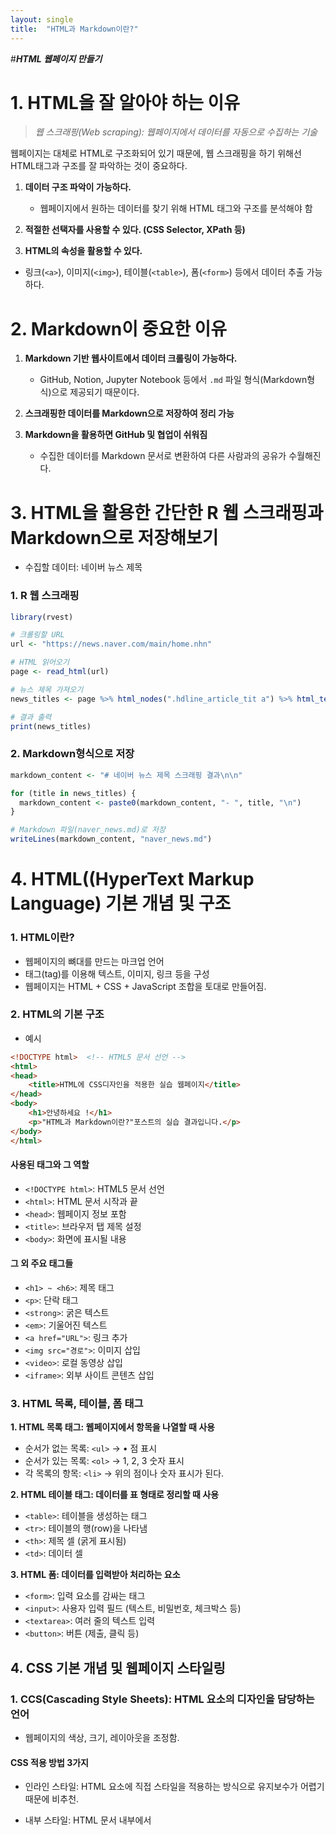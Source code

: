 ```yaml
---
layout: single
title:  "HTML과 Markdown이란?"
---
```


#***HTML 웹페이지 만들기***

# 1. HTML을 잘 알아야 하는 이유

> *웹 스크래핑(Web scraping): 웹페이지에서 데이터를 자동으로 수집하는 기술*

웹페이지는 대체로 HTML로 구조화되어 있기 때문에, 웹 스크래핑을 하기 위해선
HTML태그과 구조를 잘 파악하는 것이 중요하다.

1. **데이터 구조 파악이 가능하다.**
   - 웹페이지에서 원하는 데이터를 찾기 위해 HTML 태그와 구조를 분석해야 함

2. **적절한 선택자를 사용할 수 있다. (CSS Selector, XPath 등)**

3. **HTML의 속성을 활용할 수 있다.**
- 링크(`<a>`), 이미지(`<img>`), 테이블(`<table>`), 폼(`<form>`) 등에서 데이터 추출 가능하다.

# 2. Markdown이 중요한 이유
1. **Markdown 기반 웹사이트에서 데이터 크롤링이 가능하다.**
   - GitHub, Notion, Jupyter Notebook 등에서 `.md` 파일 형식(Markdown형식)으로 제공되기 때문이다.

2. **스크래핑한 데이터를 Markdown으로 저장하여 정리 가능**
  

3. **Markdown을 활용하면 GitHub 및 협업이 쉬워짐**
   - 수집한 데이터를 Markdown 문서로 변환하여 다른 사람과의 공유가 수월해진다.
  
# 3. HTML을 활용한 간단한 R 웹 스크래핑과 Markdown으로 저장해보기
- 수집할 데이터: 네이버 뉴스 제목

### 1. R 웹 스크래핑  
```r
library(rvest)

# 크롤링할 URL
url <- "https://news.naver.com/main/home.nhn"

# HTML 읽어오기
page <- read_html(url)

# 뉴스 제목 가져오기
news_titles <- page %>% html_nodes(".hdline_article_tit a") %>% html_text()

# 결과 출력
print(news_titles)
```

### 2. Markdown형식으로 저장

```r
markdown_content <- "# 네이버 뉴스 제목 스크래핑 결과\n\n"

for (title in news_titles) {
  markdown_content <- paste0(markdown_content, "- ", title, "\n")
}

# Markdown 파일(naver_news.md)로 저장
writeLines(markdown_content, "naver_news.md")
```

# 4. HTML((HyperText Markup Language) 기본 개념 및 구조
### 1. HTML이란?
   - 웹페이지의 뼈대를 만드는 마크업 언어
   - 태그(tag)를 이용해 텍스트, 이미지, 링크 등을 구성
   - 웹페이지는 HTML + CSS + JavaScript 조합을 토대로 만들어짐.

### 2. HTML의 기본 구조
- 예시  

```html
<!DOCTYPE html>  <!-- HTML5 문서 선언 -->
<html>
<head>
    <title>HTML에 CSS디자인을 적용한 실습 웹페이지</title>
</head>
<body>
    <h1>안녕하세요 !</h1>
    <p>"HTML과 Markdown이란?"포스트의 실습 결과입니다.</p>
</body>
</html>
```

#### 사용된 태그와 그 역할  
- `<!DOCTYPE html>`: HTML5 문서 선언  
- `<html>`: HTML 문서 시작과 끝  
- `<head>`: 웹페이지 정보 포함  
- `<title>`: 브라우저 탭 제목 설정  
- `<body>`: 화면에 표시될 내용  

#### 그 외 주요 태그들  
- `<h1> ~ <h6>`: 제목 태그  
- `<p>`: 단락 태그  
- `<strong>`: 굵은 텍스트  
- `<em>`: 기울어진 텍스트  
- `<a href="URL">`: 링크 추가  
- `<img src="경로">`: 이미지 삽입  
- `<video>`: 로컬 동영상 삽입  
- `<iframe>`: 외부 사이트 콘텐츠 삽입  


### 3. HTML 목록, 테이블, 폼 태그
 **1. HTML 목록 태그: 웹페이지에서 항목을 나열할 때 사용**
  - 순서가 없는 목록: `<ul>` -> • 점 표시
  - 순서가 있는 목록: `<ol>` -> 1, 2, 3 숫자 표시
  - 각 목록의 항목: `<li>` -> 위의 점이나 숫자 표시가 된다.  

  **2. HTML 테이블 태그: 데이터를 표 형태로 정리할 때 사용**
  - `<table>`: 테이블을 생성하는 태그
  - `<tr>`: 테이블의 행(row)을 나타냄
  - `<th>`: 제목 셀 (굵게 표시됨)
  - `<td>`: 데이터 셀  

  **3. HTML 폼: 데이터를 입력받아 처리하는 요소**
  - `<form>`: 입력 요소를 감싸는 태그
  - `<input>`: 사용자 입력 필드 (텍스트, 비밀번호, 체크박스 등)
  - `<textarea>`: 여러 줄의 텍스트 입력
  - `<button>`: 버튼 (제출, 클릭 등)

## 4. CSS 기본 개념 및 웹페이지 스타일링
### 1. CCS(Cascading Style Sheets): HTML 요소의 디자인을 담당하는 언어
  - 웹페이지의 색상, 크기, 레이아웃을 조정함.

#### CSS 적용 방법 3가지

 - 인라인 스타일: HTML 요소에 직접 스타일을 적용하는 방식으로 유지보수가 어렵기 때문에 비추천.
  
 - 내부 스타일: HTML 문서 내부에서 <style> 태그를 사용하여 스타일을 정의하는 방식으로, 작은 프로젝트에 적합하지만 관리가 어려울 수 있음.

```css
<head>
    <style>
        p {
            color: blue;
            font-size: 18px;
        }
    </style>
</head>
```

 - 외부 스타일: 별도의 CSS 파일을 만들어 HTML 문서와 연결하면 유지보수가 쉽고 여러 페이지에 동일한 스타일을 적용할 수 있음.

```css
<head>
    <link rel="stylesheet" href="styles.css">
</head>
```

### 2. CSS 기본 문법과 선택자
 - CSS 기본 문법: CSS는 선택자와 속성, 값으로 구성된다.
```css
선택자 {
    속성: 값;
}
```

 - 선택자: 스타일을 적용할 요소를 지정

 - 속성: 디자인을 변경하는 설정

 - 값: 속성에 적용할 값

#### 주요 CSS 선택자
`*` : 모든 요소 선택 ex) `* { margin: 0; }`

`태그명` : 특정 태그 선택 ex) `h1 { color: red; }`

`.클래스명` : 특정 클래스를 선택 ex) `.title { font-size: 20px; }`

`#아이디명` : 특정 ID를 선택 ex) `#header { background-color: black; }`

`,`  : 여러 요소를 동시에 선택 ex) `h1, p { color: red; }`

`A B ` : 특정 요소 안의 하위 요소를 선택 ex) `div p { color: green; }`

### 3. CSS 박스 모델과 레이아웃
- 웹페이지의 모든 요소는 박스 형태로 구성된다.
```css
.box {
    width: 300px;
    padding: 20px;
    border: 2px solid black;
    margin: 10px;
}
```

`내용(content)`: 텍스트, 이미지 등

`패딩(padding)`: 내용과 테두리 사이 여백

`테두리(border)`: 박스의 경계선

`마진(margin)`: 다른 요소와의 간격

### 4. CSS 레이아웃: display와 Flexbox 정렬
##### display  
`block`: 줄 바꿈이 있는 요소 -> 줄 바꿈이 자동으로 발생 ex) `div`,`p`

`inline`: 한 줄에 나란히 배치되는 요소 -> 모든 요소 한 줄에 나란히 배치 ex) `span`,`a`

`flex`: 요소를 유연하게 배치  
ex)
```html
<div style="display: flex; gap: 10px; background-color: lightgray; padding: 10px;">
    <div style="background-color: lightblue; padding: 20px;">박스 1</div>
    <div style="background-color: lightcoral; padding: 20px;">박스 2</div>
    <div style="background-color: lightgreen; padding: 20px;">박스 3</div>
</div>
```
##### Flexbox: 요소들을 다양한 방식으로 정렬 가능
```html
<style>
    .container {
        display: flex;
        justify-content: space-around; /* 요소들을 균등하게 배치 */
        align-items: center; /* 세로 중앙 정렬 */
        height: 200px;
        background-color: lightgray;
    }
    .box {
        width: 100px;
        height: 100px;
        background-color: skyblue;
        display: flex;
        justify-content: center;
        align-items: center;
        font-weight: bold;
    }
</style>

<div class="container">
    <div class="box">1</div>
    <div class="box">2</div>
    <div class="box">3</div>
</div>
```


## 5. 개인 웹페이지 생성 & 스타일 적용하기 실습

 - 간단한 개인 웹페이지를 만드는 데 사용할 HTML과 CSS파일을 만들어보자. 컨테이너 박스와 버튼을 스타일링하고, 모바일 위한 기본 설정을 추가하고 버튼에 마우스를 올리면 색상이 변하는 효과를 적용해본다. 이때 CSS파일은 별도로 만들어 HTML에 적용되게 한다.
 
### 실습. 개인 웹페이지 HTML파일 만들기

```html
<!DOCTYPE html>
<html lang="ko">
<head>
    <meta charset="UTF-8">
    <meta name="viewport" content="width=device-width, initial-scale=1.0">
    <title> HTML에 CSS디자인을 적용한 실습 웹페이지</title>
    <link rel="stylesheet" href="실습style.css">
</head>
<body>
    <div class="container">
        <h1>안녕하세요 !</h1>
        <p>"HTML과 Markdown이란?"포스트의 실습 결과입니다.</p>
        <button class="styled-button">클릭하세요</button>
    </div>
</body>
</html>
```
*위의 코드를 메모장에 파일 이름을 실습.html으로 작성하고 파일형식은 모든 파일로 선택, 인코딩 방식은 UTF-8로 저장한 후 파일을 더블클릭하면 웹페이지에 들어갈 수 있다.*
   
#### 코드에 대한 설명
HTML 부분:
```html
<!DOCTYPE html>
<html lang="ko">
```
`<!DOCTYPE html>`: HTML5 문서임을 브라우저에게 알려줌.
`<html lang="ko">`: HTML문서가 한국어로 작성되었음을 나타낸다.

```html
<head>
    <meta charset="UTF-8">
    <meta name="viewport" content="width=device-width, initial-scale=1.0">
    <title> HTML에 CSS디자인을 적용한 실습 웹페이지</title>
    <link rel="stylesheet" href="실습style.css">
```
`<meta charset="UTF-8">`: 웹페이지의 문자 인코딩 방식을 UTF-8로 설정하여 다양한 문자가 제대로 표시되게 함.

`<meta name="viewport" content="width=device-width, initial-scale=1.0">`: 모바일에서 웹페이지가 제대로 표시되게 해주는 설정. 화면 크기에 맞게 페이지가 조정되도록 돕는다.

`<title> HTML에 CSS디자인을 적용한 실습 웹페이지</title>`: 웹페이지의 제목을 설정. 브라우저 탭에 표시된다.

` link rel="stylesheet" href="styles.css"`: 웹페이지에 적용할 디자인 CSS파일을 HTML문서와 연결해준다.

HTML 본문 부분:
```html
<body>
    <div class="container">
        <h1>안녕하세요 !</h1>
        <p>"HTML과 Markdown이란?"포스트의 실습 결과입니다.</p>
        <button class="styled-button">클릭하세요</button>
    </div>
</body>
```

`<div class="container">`: 이 div 태그는 클래스 container를 사용하여 위에서 설정한 스타일을 적용받는 박스

`<h1>안녕하세요 !</h1>`: 페이지의 제목입니다. h1 태그는 가장 중요한 제목을 의미

`<p>"HTML과 Markdown이란?"포스트의 실습 결과입니다.</p>`: 페이지의 간단한 설명을 위한 문단

`<button class="styled-button">클릭하세요</button>`: 버튼을 표시하며, styled-button 클래스를 사용해 스타일을 적용


### 실습. CSS파일 만들기

```css
<head>
<style>
        body {
            background-color: #f0f8ff;
            color: #333;
            font-family: Arial, sans-serif;
            text-align: center;
            margin: 0;
            padding: 0;
        }

        .container {
            width: 50%;
            margin: 50px auto;
            padding: 20px;
            border: 2px solid #333;
            background-color: white;
            border-radius: 10px;
        }

        .styled-button {
            background-color: #007BFF;
            color: white;
            padding: 10px 20px;
            border: none;
            border-radius: 5px;
            cursor: pointer;
            font-size: 16px;
        }

        .styled-button:hover {
            background-color: #0056b3;
        }
    </style>
</head>
<head>
    <link rel="실습" href="실습style.css">
</head>
```
 *위의 코드를 메모장에 파일 이름을 실습style.css으로 작성하고 파일형식은 모든 파일로 선택, 인코딩 방식은 UTF-8로 저장한다.*

#### 코드에 대한 설명
`<style>`: 적용할 스타일 코드가 들어갈 부분 (`</style>`: 스타일 코드 마침)
 
```css
body {
    background-color: #f0f8ff;
    color: #333;
    font-family: Arial, sans-serif;
    text-align: center;
    margin: 0;
    padding: 0;
}
```

`body`: 웹페이지의 전체 배경과 기본 텍스트 스타일을 설정.

`background-color: #f0f8ff;`: 배경색을 연한 하늘색으로 지정.

`color: #333;`: 텍스트 색을 진한 회색으로 설정.

`font-family: Arial, sans-serif;`: 기본 글꼴을 Arial로 설정하고, Arial이 없을 경우 sans-serif 글꼴을 사용.

`text-align: center;`: 텍스트를 가운데 정렬.

`margin: 0; padding: 0;`: 브라우저 기본 여백을 없앤다.

```css
.container {
    width: 50%;
    margin: 50px auto;
    padding: 20px;
    border: 2px solid #333;
    background-color: white;
    border-radius: 10px;
}
```

`.container`: 이 클래스는 웹페이지에서 내용을 감싸는 박스의 스타일을 설정

`width: 50%;`: 박스의 너비를 페이지 너비의 50%로 설정

`margin: 50px auto;`: 상하 여백을 50px로 설정하고, 좌우는 자동으로 정렬하여 가운데 위치시킴

`padding: 20px;`: 박스 안쪽 여백을 20px로 설정

`border: 2px solid #333;`: 박스에 2px 두께의 검은색 실선 테두리를 설정

`background-color`: white;: 박스 배경을 흰색으로 설정

`border-radius: 10px;`: 박스의 모서리를 둥글게 만듦

```css
.styled-button {
    background-color: #007BFF;
    color: white;
    padding: 10px 20px;
    border: none;
    border-radius: 5px;
    cursor: pointer;
    font-size: 16px;
}
```
`.styled-button`: 이 클래스는 버튼의 스타일을 설정

`background-color`: #007BFF;: 버튼의 배경색을 파란색으로 설정

`color: white;`: 버튼 텍스트 색을 흰색으로 설정

`padding: 10px 20px;`: 버튼 안쪽 여백을 설정하여 버튼이 커지게 함. (상하 10px, 좌우 20px)

`border: none;`: 버튼 테두리를 없앰

`border-radius: 5px;`: 버튼 모서리를 둥글게 만듦

`cursor: pointer;`: 버튼 위에 마우스를 올렸을 때 손 모양 커서가 표시되도록 함.

`font-size: 16px;`: 버튼 텍스트 크기를 16px로 설정

```css
.styled-button:hover {
    background-color: #0056b3;
}
```

`.styled-button:hover`: 사용자가 버튼에 마우스를 올리면 배경색이 어두운 파란색으로 변경

`background-color: #0056b3;`: 마우스를 올렸을 때 배경색을 파란색에서 어두운 파란색으로 변경

# 5. Markdown이란?
 - 간단한 문법으로 문서를 작성하는 마크업 언어
 - HTML보다 쉽고 가독성이 좋다.
 - GitHub, Jupyter Notebook, Rmarkdown 등에서 활용된다.

### 1. 기본적인 마크다운 문법
1. **제목(Header) 만들기**
```
#제목 1
##제목 2
###제목 3
```
2. **강조(Emphasis) 표현하기**
```
*기울임* or _기울임_
**굵게** or __굵게__
~~취소선~~
```
3. **목록(List) 만들기**
#### 순서없는 목록
```
-항목 1
  -하위 항목 1-1
  -하위 항목 1-2
-항목 2
```
#### 순서 있는 목록
```
1. 첫 번째 항목
2. 두 번째 항목
3. 세 번째 항목
```
4. **표**
- 파이프(|)와 하이픈(-)을 사용해 표를 만들 수 있다.
  - 사용된 코드
   ```
   | 이름   | 나이 | 직업          |
   |--------|------|--------------|
   | 홍길동 | 30   | 데이터 분석가 |
   | 이순신 | 45   | 연구원        |
   ```
   - 실행결과

   | 이름   | 나이 | 직업          |
   |--------|------|--------------|
   | 홍길동 | 30   | 데이터 분석가 |
   | 이순신 | 45   | 연구원        |

5. **블록 코드**  
 - 코드나 명령어를 문서 내에서 깔끔하게 정리해준다.  

   - __인라인 코드__  
     - 결과: `summary(data)`  
     - 사용된 코드:  
       ```
       `summary(data)`
       ```

   - __여러 줄 코드 블록(R 코드)__  
     - 결과:  
       ```r
       head(data)
       summary(data)
       ```
     - 사용된 코드:  
       ````
       ```r
       head(data)
       summary(data)
       ```
       ````


6. **수식 by LaTeX문법**

- **인라인 수식**
  - 결과: $E = mc^2$    
  - 사용된 LaTeX문법: `$E = mc^2$`  

- **블록 수식**
  - 결과:  

$$
E = mc^2
$$

  - 사용된 LaTeX문법:
   ```
   $$
   E = mc^2
   $$
   ```


### 2. RMarkdown 문서
1. **YAML헤더: 문서 제목, 작성자, 날짜, 출력 형식을 지정한다.**

```
---
title: "RMarkdown 문서 예제"
author: "홍길동"
date: "`r Sys.Date()`"
output: html_document
---
```
2. **R코드 청크(```{r})**
 - R코드를 문서 안에서 실행하고, 결과를 출력할 수 있다.
```r
```{r}
summary(data)
```
3. **R코드 청크 옵션**  

| 옵션           | 설명                         |  
|---------------|----------------------------|  
| `eval=FALSE`  | 코드를 실행하지 않음        |  
| `echo=FALSE`  | 코드 출력 없이 결과만 표시  |  
| `message=FALSE` | 메시지 출력 생략          |  
| `warning=FALSE` | 경고 메시지 숨김          |  

 4. **그래프와 데이터 테이블**
- ggplot2 그래프
````
```{r, echo=FALSE}
library(ggplot2)
ggplot(mtcars, aes(x=mpg, y=hp, color=factor(cyl))) +
    geom_point() +
    theme_minimal()
```
````
- ktable 테이블
````
```{r}
library(knitr)
kable(head(mtcars))
```
````
### 3. RMarkdown 고급 활용(문서 포맷 변환 및 대시보드 생성)
1. **다양한 출력 형식 설정:** RMarkdown 문서는 다양한 포맷 변환 가능
- HTML 문서 (html_document)
- PDF 문서 (pdf_document)
- Word 문서 (word_document)
#### 기본 YAML 예제
```
---
title: "분석 보고서"
author: "홍길동"
date: "`r Sys.Date()`"
output:
  html_document:
    toc: true
    number_sections: true
---
```
- html_document: → HTML문서로 변환
- toc: true → 목차 추가
- number_sections: true → 섹션 넘버링 추가

2. **인터랙티브 문서 생성**: Shiny 활용
- 예제
```
---
title: "Shiny 활용 문서"
output: html_document
runtime: shiny
---
```
  -`runtime: shiny`: RMarkdwon 문서에서 shiny 기능 사용
- 입력값에 따른 요약 통계
````
```{r, echo=FALSE}
library(shiny)

sliderInput("obs", "표시할 관측값 수:", min = 1, max = 100, value = 10)

renderPrint({
  summary(mtcars[1:input$obs, ])
})
```
````
- 사용자가 슬라이더를 움직이면 값이 변경됨.
  - `sliderInput()`: 사용자가 선택할 수 있는 슬라이더 입력 UI 생성

  - `obs`: 입력값의 ID

  - `표시할 관측값 수:`: 슬라이더 라벨

  - `min = 1, max = 100, value = 10`: 최소값 1, 최대값 100, 기본값 10

- 사용자의 입력값을 기반으로 요약통계를 표시해준다.
```
renderPrint({
  summary(mtcars[1:input$obs, ])
})
```
  - `input$obs`: 사용자가 슬라이더에서 선택한 값

  - `mtcars[1:input$obs, ]`: mtcars 데이터에서 사용자가 선택한 개수만큼 행을 가져옴

  - `summary()`: 해당 데이터의 요약 통계를 출력
